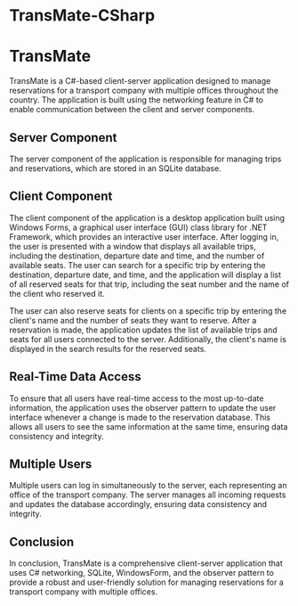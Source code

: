 # TransMate-CSharp
<!DOCTYPE html>
<html>
<body>
	<h1>TransMate</h1>
	<p>TransMate is a C#-based client-server application designed to manage reservations for a transport company with multiple offices throughout the country. The application is built using the networking feature in C# to enable communication between the client and server components.</p>
	<h2>Server Component</h2>
	<p>The server component of the application is responsible for managing trips and reservations, which are stored in an SQLite database.</p>
	<h2>Client Component</h2>
	<p>The client component of the application is a desktop application built using Windows Forms, a graphical user interface (GUI) class library for .NET Framework, which provides an interactive user interface. After logging in, the user is presented with a window that displays all available trips, including the destination, departure date and time, and the number of available seats. The user can search for a specific trip by entering the destination, departure date, and time, and the application will display a list of all reserved seats for that trip, including the seat number and the name of the client who reserved it.</p>
	<p>The user can also reserve seats for clients on a specific trip by entering the client's name and the number of seats they want to reserve. After a reservation is made, the application updates the list of available trips and seats for all users connected to the server. Additionally, the client's name is displayed in the search results for the reserved seats.</p>
	<h2>Real-Time Data Access</h2>
	<p>To ensure that all users have real-time access to the most up-to-date information, the application uses the observer pattern to update the user interface whenever a change is made to the reservation database. This allows all users to see the same information at the same time, ensuring data consistency and integrity.</p>
	<h2>Multiple Users</h2>
	<p>Multiple users can log in simultaneously to the server, each representing an office of the transport company. The server manages all incoming requests and updates the database accordingly, ensuring data consistency and integrity.</p>
	<h2>Conclusion</h2>
	<p>In conclusion, TransMate is a comprehensive client-server application that uses C# networking, SQLite, WindowsForm, and the observer pattern to provide a robust and user-friendly solution for managing reservations for a transport company with multiple offices.</p>
</body>
</html>

